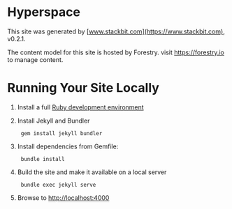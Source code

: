 # Hyperspace

This site was generated by [www.stackbit.com](https://www.stackbit.com), v0.2.1.

The content model for this site is hosted by Forestry.
visit https://forestry.io to manage content.

# Running Your Site Locally

1. Install a full [Ruby development environment](https://jekyllrb.com/docs/installation/)

2. Install Jekyll and Bundler

        gem install jekyll bundler

3. Install dependencies from Gemfile:

        bundle install

4. Build the site and make it available on a local server

        bundle exec jekyll serve

5. Browse to [http://localhost:4000](http://localhost:4000)
